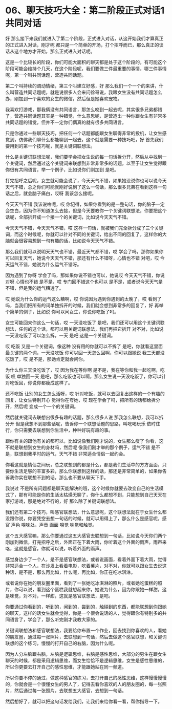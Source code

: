 # 06、聊天技巧大全：第二阶段正式对话1共同对话

好 那么接下来我们就进入了第二个阶段，正式进入对话，从这开始我们才算真正的正式进入对话，刚才呢 都只是一个简单的开场，打个招呼而已，那么真正的谈话从这个地方才开始，那么正式进入对话呢。

这是一个比较长的阶段，你们可能大面积的聊天都是处于这个阶段的，有可能这个阶段可能会维持个几天，在这个阶段呢，我们要做三件最重要的事情，哪三件事情呢，第一个叫共同话题，营造共同话题。

第二个叫持续的调动情绪，第三个叫建立好感，好 那么我们一个一个的来讲，什么叫营造共同话题呢，就是说很多人会来问徐哥说，我跟女生没有共同话题怎么办，刚加到一个喜欢的女生的微信，然后但是她喜欢宠物。

我喜欢打游戏，那我俩没有共同语言，那怎么咬到一起去呢，其实很多兄弟都错了，营造共同话题其实是一种错觉，什么意思呢，是营造出一种你跟女生有非常多共同话题的错觉，但并不一定你们俩真的就有很多共同语言。

只是你通过一些聊天技巧，把任何一个话题都能跟女生聊得非常的投机，让女生感觉到，仿佛我们聊什么都能聊到一起去，这个就是需要一种技巧吧，好 首先我们要用到的第一个技巧呢，就是关键词联想法。

什么是关键词联想法呢，我们要学会把女生说的每一句话拆分开，然后从中找到一个关键词，然后通过这个关键词来联想到非常非常多的话题，以至于让女生觉得跟你很有共同语言，举一个例子，比如说你们刚加到 是吧。

打完招呼之后呢，女生就可能会说了，今天天气不错，如果她没说你也可以说今天天气不错，总之你们可能就刚好说到了这么一句话，那么很多兄弟在看到这样一句话之后，就会脑子痛白，哎呀 我该怎么接呢。

今天天气不错 我该说啥呢，哎 你记得，如果你看到的是一整句话，你的脑子一定会空白，因为你不知道怎么去接，但是今天要教你一个关键词联想法，你要把这个话呢，全部拆开成一个接一个的关键词，比如说今天天气不错。

今天天气不错，今天天气不错，哎 这样一句话，就被我们完全拆分成了三个关键词，而这个时候呢，你就可以针对不同的关键词，给出不同的回复了，这样你的大脑就会很容易想到一句有趣的话，比如说今天天气不错。

那么我们就可以说明天天气也不错，最近天气都不错，哎 学会了吗，那你如果你可以回复天气，她说今天天气不错，那还有什么不错呀，心情也不错 对吧，哎 今天运气不错，她说为什么运气不错呀。

因为遇到了你呀 学会了吗，那如果你说不错也可以，她说哎 今天天气不错，你说对呀 心情也不错 是不是，哎 专门回不错这个也可以 是不是，或者说今天天气是不错，但是我的运气糟透了。

哎 她说为什么你的运气这么糟啊，哎 你说因为遇到你遇到的太晚了，哎 看到了吗，当我们把所有的词单独拆开的时候，我们就会想到非常多的回复了，好 再举个简单的例子，比如说 你可以问女生，你说你吃饭了吗。

女生可能回来你这么一句话，哎 一天没吃饭了 是吧，我们还可以用这个关键词联想法，任何的这个话，都可以用关键词联想法，我们再把它拆开 对不对，比如说 一天没吃饭了可以怎么拆，一天 是吧 这是一个关键词。

哎 吃饭 又是一个关键词，像这种 没有用的你就可以不拆了 是吧，你就看这里面最关键的两个词，一天没吃饭 你可以回一天怎么回啊，你可以跟她说 我三天都没吃饭了，哎 是不是，那她肯定就会问你。

为什么你三天没吃饭了，哎 因为我在等你啊 是不是，我在等你和我一起吃啊，吃饭 哎 单独回一天 是吧，那么吃饭也可以啊，那么女生说一天没吃饭了，你可以针对吃饭回，你说你都瘦成这样了。

还不吃饭 让别的女生怎么活呀，哎 针对吃饭，就可以去回复出这样的一个有趣的回复，让女生特别开心 觉得你在夸她，哎 现在学会了吗，把所有的话都给拆分开，然后呢 变成一个一个的关键词。

然后就关键词去联想出很多有趣的话题，那么很多人说 那我怎么联想，我可以拆分开 但是我想不到那些话呢，告诉你一个联想话题的思路，叫吃喝玩乐 依时住行，你只需要去联想到你生活中，种种好玩有趣的事。

跟你有关的跟他有关的都可以，比如说像我们刚才说的，女生那么瘦了 你看，这不就是联想到女生的身材吗，然后呢 像我们刚才举的那个例子，运气不错 是不是，联想到我平时的运气，天气不错 非常适合情侣一起约会。

你看这就是情侣之间玩，总之联想到的都是什么，都是我们生活中的方方面面，只要你生活足够的丰富多彩，那么你联想到这样的话，那还是非常简单的，如果你告诉我你实在联想不到的话，那么也不要从聊天下手。

我说过 不是所有问题都是聊天能解决的哦，这个时候你就要去改变自己的生活模式了，那有可能是你的生活太枯燥无聊了，你什么都想不到，只能想到自己天天在家打游戏，那是绝对不行的，好 那么除了关键词联想法。

我们还有第二个技巧，叫感官联想法，什么意思呢，这个联想法就在于女生什么都没跟你说，你要凭空去想一句话的时候，就可以用得上了，那么什么是感官呢，感官 声色 嗅味处，声音 画面 嗅觉 味觉和触觉。

这个五大感官嘛，那么你要通过这五大感官去联想到一句话，比如说今天你们两个刚加到微信，打完招呼之后，外面正在下着大雨，你听着这个外面的雨声，雨声来咯，这就是感官，你就可以说，听着外面的雨声。

感觉身边少了一个人，是不是感官联想法，或者说画面，看着外面下着大雨，觉得非常适合一个人，在沙发上看着电影，吃着薯片，对不对，你就可以跟女生去说这种话，是不是，那么再比如，什么呢，再比如，你正在吃冰淇淋。

或者说你在她的朋友圈里面，看到了一张她吃冰淇淋的照片，或者她吃蛋糕的照片，你可以说，看到这个蛋糕我就想起来你，她说为什么，因为你跟她一样甜，这是味觉，对不对，一样甜，这就是感官联想法，是吧。

你要通过你看到的，听到的，闻到的，尝到的，触碰到的东西，都能联想到你跟她的聊天，这样的话女生就会觉得，你是一个很会说话的人，觉得跟你有特别多的共同语言了，学会了，那么听完刚才我教大家的。

关键词联想法和感官联想法，我要给你布置一个作业，回去找到你喜欢的人，看她的朋友圈，通过每一张照片，去联想到一句话，然后去做这个感官联想，和关键词联想的这个练习，慢慢的打开自己的右脑，因为什么呢。

因为人分左脑跟右脑，左脑是逻辑思维，右脑是感性思维，大部分的男生在跟女生聊天的时候，都是采用逻辑思维，而女生恰恰不是逻辑思维，女生是感性思维的，所以你更要去打开自己的感性思维，才能跟她站在同一频道。

所以你要不停的通过，做这种感官的练习，去打开自己的感性思维，这样慢慢慢慢的，你就会是一个很懂女生的男人了，记得去看你喜欢的人的朋友圈的，每一张照片，然后通过每一张照片，去联想五大感官，去想到一句话。

然后想好了，就可以把这句话发给我们，让我们来给你看一看，帮你指导一下。